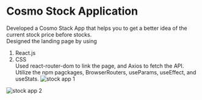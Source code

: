 # Cosmo Stock Application

Developed a Cosmo Stack App that helps you to get a better idea of the current stock price before stocks. <br>
Designed the landing page by using
1. React.js 
2. CSS <br>
Used react-router-dom to link the page, and Axios to fetch the API. <br>
Utilize the npm pagckages, BrowserRouters, useParams, useEffect, and useStats.
![stock app 1](https://user-images.githubusercontent.com/98338459/188870783-5f2bfc9d-ac7c-47ae-a31a-c9aab22581f6.jpg)

![stock app 2](https://user-images.githubusercontent.com/98338459/188871102-0cc19d8d-2276-407b-b2cd-a68608ac6dd9.jpg)
